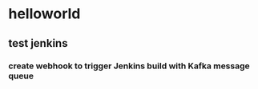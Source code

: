 # helloworld
## test jenkins 
### create webhook to trigger Jenkins build with Kafka message queue


